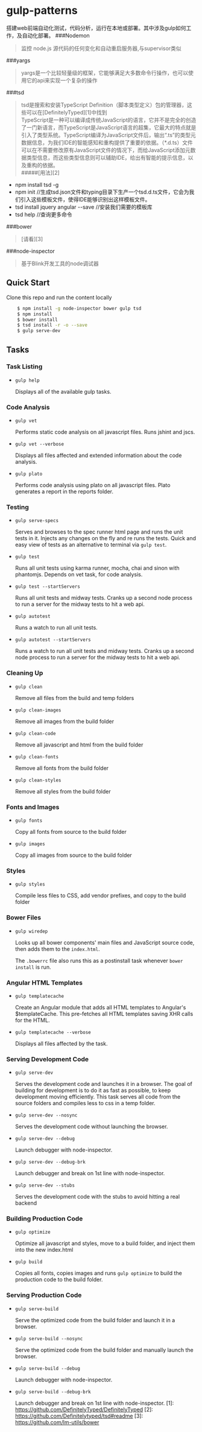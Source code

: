 # gulp-patterns
搭建web前端自动化测试，代码分析，运行在本地或部署。其中涉及gulp如何工作，及自动化部署。
###Nodemon
> 监控 node.js 源代码的任何变化和自动重启服务器,与supervisor类似

###yargs
>yargs是一个比较轻量级的框架，它能够满足大多数命令行操作，也可以使用它的api来实现一个复杂的操作

###tsd
> tsd是搜索和安装TypeScript Definition（脚本类型定义）包的管理器，这些可以在[DefinitelyTyped][1]中找到   
TypeScript是一种可以编译成传统JavaScript的语言，它并不是完全的创造了一门新语言，而TypeScript是JavaScript语言的超集，它最大的特点就是引入了类型系统。TypeScript编译为JavaScript文件后，输出“.ts”的类型元数据信息，为我们IDE的智能感知和重构提供了重要的依据。（*.d.ts）文件可以在不需要修改原有JavaScript文件的情况下，而给JavaScript添加元数据类型信息，而这些类型信息则可以辅助IDE，给出有智能的提示信息，以及重构的依据。  
#####[用法][2]
- npm install tsd -g
- npm init //生成tsd.json文件和typing目录下生产一个tsd.d.ts文件，它会为我们引入这些模板文件，使得IDE能够识别出这样模板文件。
- tsd install jquery angular --save //安装我们需要的模板库
- tsd help //查询更多命令

###bower 
> [请看][3]

###node-inspector 
> 基于Blink开发工具的node调试器


## Quick Start
Clone this repo and run the content locally  
```bash  
	$ npm install -g node-inspector bower gulp tsd      
	$ npm install  
	$ bower install  
	$ tsd install -r -o --save  
	$ gulp serve-dev  
```

## Tasks

### Task Listing

- `gulp help`

    Displays all of the available gulp tasks.

### Code Analysis

- `gulp vet`

    Performs static code analysis on all javascript files. Runs jshint and jscs.

- `gulp vet --verbose`

    Displays all files affected and extended information about the code analysis.

- `gulp plato`

    Performs code analysis using plato on all javascript files. Plato generates a report in the reports folder.

### Testing

- `gulp serve-specs`

    Serves and browses to the spec runner html page and runs the unit tests in it. Injects any changes on the fly and re runs the tests. Quick and easy view of tests as an alternative to terminal via `gulp test`.

- `gulp test`

    Runs all unit tests using karma runner, mocha, chai and sinon with phantomjs. Depends on vet task, for code analysis.

- `gulp test --startServers`

    Runs all unit tests and midway tests. Cranks up a second node process to run a server for the midway tests to hit a web api.

- `gulp autotest`

    Runs a watch to run all unit tests.

- `gulp autotest --startServers`

    Runs a watch to run all unit tests and midway tests. Cranks up a second node process to run a server for the midway tests to hit a web api.

### Cleaning Up

- `gulp clean`

    Remove all files from the build and temp folders

- `gulp clean-images`

    Remove all images from the build folder

- `gulp clean-code`

    Remove all javascript and html from the build folder

- `gulp clean-fonts`

    Remove all fonts from the build folder

- `gulp clean-styles`

    Remove all styles from the build folder

### Fonts and Images

- `gulp fonts`

    Copy all fonts from source to the build folder

- `gulp images`

    Copy all images from source to the build folder

### Styles

- `gulp styles`

    Compile less files to CSS, add vendor prefixes, and copy to the build folder

### Bower Files

- `gulp wiredep`

    Looks up all bower components' main files and JavaScript source code, then adds them to the `index.html`.

    The `.bowerrc` file also runs this as a postinstall task whenever `bower install` is run.

### Angular HTML Templates

- `gulp templatecache`

    Create an Angular module that adds all HTML templates to Angular's $templateCache. This pre-fetches all HTML templates saving XHR calls for the HTML.

- `gulp templatecache --verbose`

    Displays all files affected by the task.

### Serving Development Code

- `gulp serve-dev`

    Serves the development code and launches it in a browser. The goal of building for development is to do it as fast as possible, to keep development moving efficiently. This task serves all code from the source folders and compiles less to css in a temp folder.

- `gulp serve-dev --nosync`

    Serves the development code without launching the browser.

- `gulp serve-dev --debug`

    Launch debugger with node-inspector.

- `gulp serve-dev --debug-brk`

    Launch debugger and break on 1st line with node-inspector.

- `gulp serve-dev --stubs`

    Serves the development code with the stubs to avoid hitting a real backend

### Building Production Code

- `gulp optimize`

    Optimize all javascript and styles, move to a build folder, and inject them into the new index.html

- `gulp build`

    Copies all fonts, copies images and runs `gulp optimize` to build the production code to the build folder.

### Serving Production Code

- `gulp serve-build`

    Serve the optimized code from the build folder and launch it in a browser.

- `gulp serve-build --nosync`

    Serve the optimized code from the build folder and manually launch the browser.

- `gulp serve-build --debug`

    Launch debugger with node-inspector.

- `gulp serve-build --debug-brk`

    Launch debugger and break on 1st line with node-inspector.
[1]: https://github.com/DefinitelyTyped/DefinitelyTyped
[2]: https://github.com/Definitelytyped/tsd#readme
[3]: https://github.com/lm-utils/bower